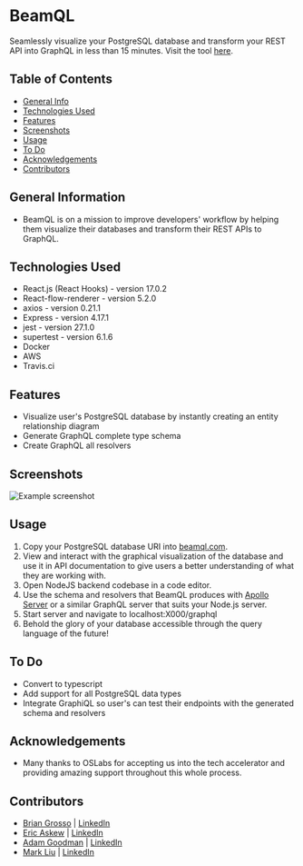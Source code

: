 # BeamQL
Seamlessly visualize your PostgreSQL database and transform your REST API into GraphQL in less than 15 minutes.
Visit the tool [here](https://www.beamql.com). 

## Table of Contents
* [General Info](#general-information)
* [Technologies Used](#technologies-used)
* [Features](#features)
* [Screenshots](#screenshots)
* [Usage](#usage)
* [To Do](#to-do)
* [Acknowledgements](#acknowledgements)
* [Contributors](#contact)



## General Information
- BeamQL is on a mission to improve developers' workflow by helping them visualize their databases and transform their REST APIs to GraphQL.



## Technologies Used
- React.js (React Hooks) - version 17.0.2
- React-flow-renderer - version 5.2.0
- axios - version 0.21.1
- Express - version 4.17.1
- jest - version 27.1.0
- supertest - version 6.1.6
- Docker
- AWS
- Travis.ci



## Features
- Visualize user's PostgreSQL database by instantly creating an entity relationship diagram
- Generate GraphQL complete type schema
- Create GraphQL all resolvers


## Screenshots
![Example screenshot](./assets/getstarted.gif)




## Usage
1. Copy your PostgreSQL database URI into [beamql.com](www.beamql.com).
2. View and interact with the graphical visualization of the database and use it in API documentation to give users a better understanding of what they are working with.
3. Open NodeJS backend codebase in a code editor.
4. Use the schema and resolvers that BeamQL produces with [Apollo Server](https://www.npmjs.com/package/apollo-server-express) or a similar GraphQL server that suits your Node.js server.
5. Start server and navigate to localhost:X000/graphql
6. Behold the glory of your database accessible through the query language of the future!


## To Do
- Convert to typescript
- Add support for all PostgreSQL data types
- Integrate GraphiQL so user's can test their endpoints with the generated schema and resolvers


## Acknowledgements
- Many thanks to OSLabs for accepting us into the tech accelerator and providing amazing support throughout this whole process.

## Contributors
- [Brian Grosso](https://github.com/modelB) | [LinkedIn](https://www.linkedin.com/in/newarkbg/)
- [Eric Askew](https://github.com/moonwalker5823) | [LinkedIn](https://www.linkedin.com/in/eric-askew-8a91714a/)
- [Adam Goodman](https://github.com/AdamrG1) | [LinkedIn](https://www.linkedin.com/in/adam-goodman1/)
- [Mark Liu](https://github.com/markyliu) | [LinkedIn](https://www.linkedin.com/in/markyliu1/)


